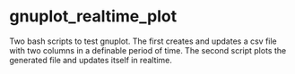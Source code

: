 # gnuplot_realtime_plot
Two bash scripts to test gnuplot. The first creates and updates a csv file with two columns in a definable period of time. The second script plots the generated file and updates itself in realtime.
